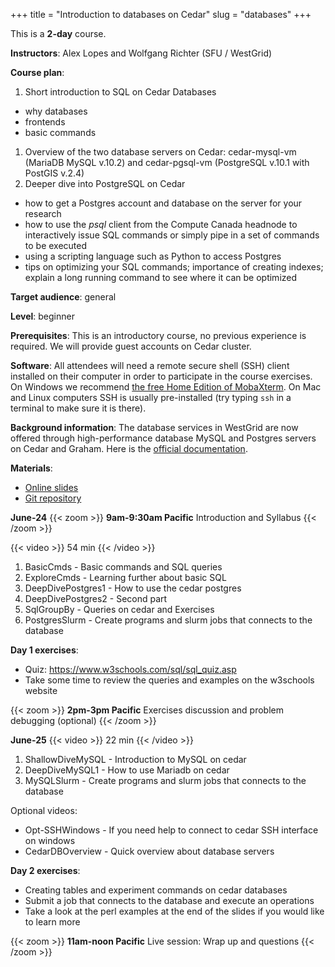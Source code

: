 +++
title = "Introduction to databases on Cedar"
slug = "databases"
+++

This is a **2-day** course.

**Instructors**: Alex Lopes and Wolfgang Richter (SFU / WestGrid)

**Course plan**:

1. Short introduction to SQL on Cedar Databases
  - why databases
  - frontends
  - basic commands
1. Overview of the two database servers on Cedar: cedar-mysql-vm (MariaDB MySQL v.10.2) and
   cedar-pgsql-vm (PostgreSQL v.10.1 with PostGIS v.2.4)
1. Deeper dive into PostgreSQL on Cedar
  - how to get a Postgres account and database on the server for your research
  - how to use the _psql_ client from the Compute Canada headnode to interactively issue SQL commands or
    simply pipe in a set of commands to be executed
  - using a scripting language such as Python to access Postgres
  - tips on optimizing your SQL commands; importance of creating indexes; explain a long running command
    to see where it can be optimized

**Target audience**: general

**Level**: beginner

**Prerequisites**: This is an introductory course, no previous experience is required. We will provide
guest accounts on Cedar cluster.

**Software**: All attendees will need a remote secure shell (SSH) client installed on their computer in
order to participate in the course exercises. On Windows we recommend
[the free Home Edition of MobaXterm](https://mobaxterm.mobatek.net/download.html). On Mac and Linux
computers SSH is usually pre-installed (try typing `ssh` in a terminal to make sure it is there).

**Background information**: The database services in WestGrid are now offered through high-performance
database MySQL and Postgres servers on Cedar and Graham. Here is the
<a href="https://docs.computecanada.ca/wiki/Database_servers" target="_blank">official documentation</a>.

<!-- Alex is planning to pre-record most of the material and have live sessions only to address questions
and kickstart the course. -->
<!-- Alex should have videos ready by June-12 ("end of that week") -->

**Materials**:

- [Online slides](https://docs.google.com/presentation/d/1hRX7wViDG-PgXrn3vq-GQ_NH1TlWEo0QAHLGKJnZ-tg)
- [Git repository](https://gitlab.rcg.sfu.ca/alopes/db_workshop.git)

**June-24**
{{< zoom >}}
<b>9am-9:30am Pacific</b> Introduction and Syllabus
{{< /zoom >}}

{{< video >}}
54 min
{{< /video >}}<br>

1. BasicCmds - Basic commands and SQL queries 
1. ExploreCmds - Learning further about basic SQL
1. DeepDivePostgres1 - How to use the cedar postgres
1. DeepDivePostgres2 - Second part
1. SqlGroupBy - Queries on cedar and Exercises
1. PostgresSlurm - Create programs and slurm jobs that connects to the database

**Day 1 exercises**:
- Quiz: https://www.w3schools.com/sql/sql_quiz.asp
- Take some time to review the queries and examples on the w3schools website

{{< zoom >}}
<b>2pm-3pm Pacific</b> Exercises discussion and problem debugging (optional)
{{< /zoom >}}

**June-25**
{{< video >}}
22 min
{{< /video >}}<br>

1. ShallowDiveMySQL - Introduction to MySQL on cedar
1. DeepDiveMySQL1 - How to use Mariadb on cedar
1. MySQLSlurm - Create programs and slurm jobs that connects to the database

Optional videos:

- Opt-SSHWindows - If you need help to connect to cedar SSH interface on windows
- CedarDBOverview - Quick overview about database servers

**Day 2 exercises**:
- Creating tables and experiment commands on cedar databases
- Submit a job that connects to the database and execute an operations
- Take a look at the perl examples at the end of the slides if you would like to learn more

{{< zoom >}}
<b>11am-noon Pacific</b> Live session: Wrap up and questions
{{< /zoom >}}

<!-- Live session: 30-40 min presentation blocks. -->
